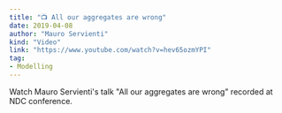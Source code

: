 ```yaml
---
title: "📺 All our aggregates are wrong"
date: 2019-04-08
author: "Mauro Servienti"
kind: "Video"
link: "https://www.youtube.com/watch?v=hev65ozmYPI"
tag:
- Modelling
---
```


Watch Mauro Servienti's talk "All our aggregates are wrong" recorded at NDC conference.

<!-- more -->

<YouTube id="hev65ozmYPI"></YouTube>
